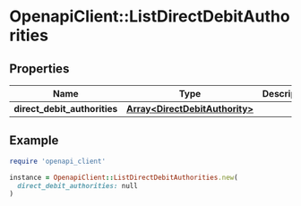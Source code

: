 # OpenapiClient::ListDirectDebitAuthorities

## Properties

| Name | Type | Description | Notes |
| ---- | ---- | ----------- | ----- |
| **direct_debit_authorities** | [**Array&lt;DirectDebitAuthority&gt;**](DirectDebitAuthority.md) |  | [optional] |

## Example

```ruby
require 'openapi_client'

instance = OpenapiClient::ListDirectDebitAuthorities.new(
  direct_debit_authorities: null
)
```

